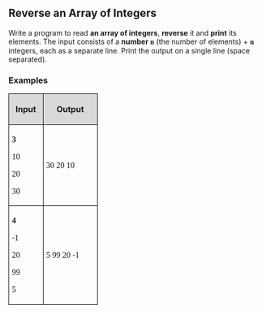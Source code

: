 <H2 LANG="bg-BG" CLASS="western"><SPAN LANG="en-US">Reverse an
	Array of Integers</SPAN></H2>
<P STYLE="margin-top: 0.06in">Write a program to read <B>an array of
integers</B>, <B>reverse</B> it and <B>print</B> its elements. The
input consists of a <B>number</B> <FONT FACE="Consolas, serif"><B>n</B></FONT>
(the number of elements) + <FONT FACE="Consolas, serif"><B>n</B></FONT>
integers, each as a separate line. Print the output on a single line
(space separated).</P>
<H3 CLASS="western">Examples</H3>
<TABLE WIDTH=168 CELLPADDING=4 CELLSPACING=0>
	<COL WIDTH=55>
	<COL WIDTH=95>
	<TR>
		<TD WIDTH=55 BGCOLOR="#d9d9d9" STYLE="border: 1px solid #00000a; padding-top: 0.04in; padding-bottom: 0.04in; padding-left: 0.06in; padding-right: 0.06in">
			<P ALIGN=CENTER><B>Input</B></P>
		</TD>
		<TD WIDTH=95 BGCOLOR="#d9d9d9" STYLE="border: 1px solid #00000a; padding-top: 0.04in; padding-bottom: 0.04in; padding-left: 0.06in; padding-right: 0.06in">
			<P ALIGN=CENTER><B>Output</B></P>
		</TD>
	</TR>
	<TR>
		<TD WIDTH=55 STYLE="border: 1px solid #00000a; padding-top: 0.04in; padding-bottom: 0.04in; padding-left: 0.06in; padding-right: 0.06in">
			<P STYLE="margin-bottom: 0.04in"><FONT FACE="Consolas, serif"><B>3</B></FONT></P>
			<P STYLE="margin-bottom: 0in"><FONT FACE="Consolas, serif">10</FONT></P>
			<P STYLE="margin-bottom: 0in"><FONT FACE="Consolas, serif">20</FONT></P>
			<P><FONT FACE="Consolas, serif">30</FONT></P>
		</TD>
		<TD WIDTH=95 STYLE="border: 1px solid #00000a; padding-top: 0.04in; padding-bottom: 0.04in; padding-left: 0.06in; padding-right: 0.06in">
			<P><FONT FACE="Consolas, serif">30 20 10</FONT></P>
		</TD>
	</TR>
	<TR>
		<TD WIDTH=55 STYLE="border: 1px solid #00000a; padding-top: 0.04in; padding-bottom: 0.04in; padding-left: 0.06in; padding-right: 0.06in">
			<P STYLE="margin-bottom: 0.04in"><FONT FACE="Consolas, serif"><B>4</B></FONT></P>
			<P STYLE="margin-bottom: 0in"><FONT FACE="Consolas, serif">-1</FONT></P>
			<P STYLE="margin-bottom: 0in"><FONT FACE="Consolas, serif">20</FONT></P>
			<P STYLE="margin-bottom: 0in"><FONT FACE="Consolas, serif">99</FONT></P>
			<P><FONT FACE="Consolas, serif">5</FONT></P>
		</TD>
		<TD WIDTH=95 STYLE="border: 1px solid #00000a; padding-top: 0.04in; padding-bottom: 0.04in; padding-left: 0.06in; padding-right: 0.06in">
			<P><FONT FACE="Consolas, serif">5 99 20 -1</FONT></P>
		</TD>
	</TR>
</TABLE>